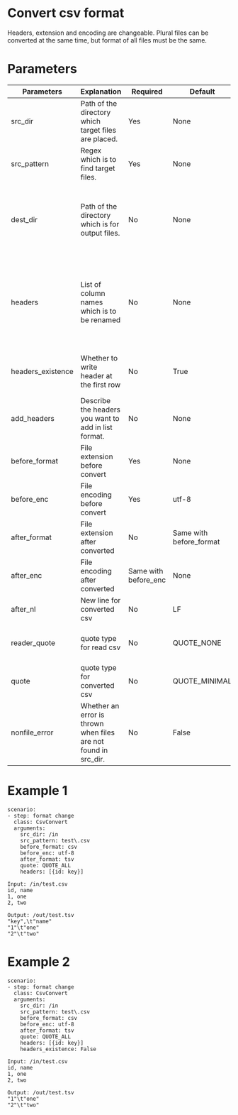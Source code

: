 # Convert csv format
Headers, extension and encoding are changeable.
Plural files can be converted at the same time, but format of all files must be the same.

# Parameters
|Parameters|Explanation|Required|Default|Remarks|
|----------|-----------|--------|-------|-------|
|src_dir|Path of the directory which target files are placed.|Yes|None||
|src_pattern|Regex which is to find target files.|Yes|None||
|dest_dir|Path of the directory which is for output files.|No|None|If this parameter is not set, the file is created in the same directory as the processing file. If a non-existent directory path is specified, the directory is automatically created.|
|headers|List of column names which is to be renamed|No|None|Dict of list ex. [{before_column_name1: after_column_name1}, {before_column_name2: after_column_name2}]. Headers option is enabled when headers_existence is True and add_headers is not specified.|
|headers_existence|Whether to write header at the first row|No|True|When headers_existence is False, the header is not output even if headers or add_headers is input|
|add_headers|Describe the headers you want to add in list format.|No|None|Thia parameter works when headers_existence is true. Items in headers are also ignored.|
|before_format|File extension before convert|Yes|None|"csv" or "tsv"|
|before_enc|File encoding before convert|Yes|utf-8||
|after_format|File extension after converted|No|Same with before_format|"csv" or "tsv"|
|after_enc|File encoding after converted|Same with before_enc|None||
|after_nl|New line for converted csv|No|LF|"LF" or "CR" or "CRLF"|
|reader_quote|quote type for read csv|No|QUOTE_NONE|"QUOTE_ALL" or "QUOTE_MINIMAL" or "QUOTE_NONNUMERIC" or "QUOTE_NONE"|
|quote|quote type for converted csv|No|QUOTE_MINIMAL|"QUOTE_ALL" or "QUOTE_MINIMAL" or "QUOTE_NONNUMERIC" or "QUOTE_NONE"|
|nonfile_error|Whether an error is thrown when files are not found in src_dir.|No|False||

# Example 1
```
scenario:
- step: format change
  class: CsvConvert
  arguments:
    src_dir: /in
    src_pattern: test\.csv
    before_format: csv
    before_enc: utf-8
    after_format: tsv
    quote: QUOTE_ALL
    headers: [{id: key}]

Input: /in/test.csv
id, name
1, one
2, two

Output: /out/test.tsv
"key",\t"name"
"1"\t"one"
"2"\t"two"
```  

# Example 2
```
scenario:
- step: format change
  class: CsvConvert
  arguments:
    src_dir: /in
    src_pattern: test\.csv
    before_format: csv
    before_enc: utf-8
    after_format: tsv
    quote: QUOTE_ALL
    headers: [{id: key}]
    headers_existence: False

Input: /in/test.csv
id, name
1, one
2, two

Output: /out/test.tsv
"1"\t"one"
"2"\t"two"
```